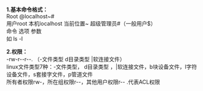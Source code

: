 **1.基本命令格式：**  
Root @localhost~\#  
用户root 本机localhost 当前位置~ 超级管理员\#（一般用户$）  
命令 选项 参数   
如 ls -l

**2.权限：**  
-rw-r--r--. （-文件类型 d目录类型 \|软连接文件）  
linux文件类型7种：-文件类型， d目录类型 ，\|软连接文件，b块设备文件，l字符设备文件，s套接字文件，p管道文件  
所有者权限rw-，所在组权限r--，其他用户权限r-- .代表ACL权限



